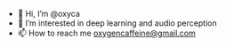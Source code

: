 - 👋 Hi, I’m @oxyca
- 👀 I’m interested in deep learning and audio perception
- 📫 How to reach me oxygencaffeine@gmail.com

<!---
oxyca/oxyca is a ✨ special ✨ repository because its `README.md` (this file) appears on your GitHub profile.
You can click the Preview link to take a look at your changes.
--->
